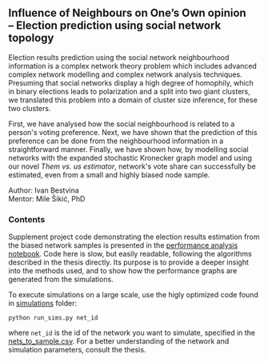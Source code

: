 ## Influence of Neighbours on One’s Own opinion <br> – Election prediction using social network topology
Election results prediction using the social network neighbourhood information is a complex network theory problem which includes advanced complex network modelling and complex network analysis techniques. Presuming that social networks display a high degree of homophily, which in binary elections leads to polarization and a split into two giant clusters, we translated this problem into a domain of cluster size inference, for these two clusters.

First, we have analysed how the social neighbourhood is related to a person's voting preference. Next, we have shown that the prediction of this preference can be done from the neighbourhood information in a straightforward manner. Finally, we have shown how, by modelling social networks with the expanded stochastic Kronecker graph model and using our novel _Them vs. us estimator_, network's vote share can successfully be estimated, even from a small and highly biased node sample. 

Author: Ivan Bestvina  
Mentor: Mile Šikić, PhD


### Contents
Supplement project code demonstrating the election results estimation from the biased network samples is presented in the [performance analysis notebook](performance_analysis.ipynb). Code here is slow, but easily readable, following the algorithms described in the thesis directly. Its purpose is to provide a deeper insight into the methods used, and to show how the performance graphs are generated from the simulations.

To execute simulations on a large scale, use the higly optimized code found in [simulations](simulations) folder:
```
python run_sims.py net_id
```
where `net_id` is the id of the network you want to simulate, specified in the [nets_to_sample.csv](simulations/nets_to_sample.csv). For a better understanding of the network and simulation parameters, consult the thesis.
